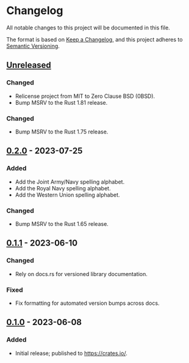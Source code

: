 # Changelog

All notable changes to this project will be documented in this file.

The format is based on [Keep a Changelog][1], and this project adheres to
[Semantic Versioning][2].

[1]: https://keepachangelog.com/en/1.1.0/
[2]: https://semver.org/spec/v2.0.0.html

<!-- next-header -->

## [Unreleased] <!-- release-date -->

### Changed

- Relicense project from MIT to Zero Clause BSD (0BSD).
- Bump MSRV to the Rust 1.81 release.

### Changed

- Bump MSRV to the Rust 1.75 release.

## [0.2.0] - 2023-07-25

### Added

- Add the Joint Army/Navy spelling alphabet.
- Add the Royal Navy spelling alphabet.
- Add the Western Union spelling alphabet.

### Changed

- Bump MSRV to the Rust 1.65 release.

## [0.1.1] - 2023-06-10

### Changed

- Rely on docs.rs for versioned library documentation.

### Fixed

- Fix formatting for automated version bumps across docs.

## [0.1.0] - 2023-06-08

### Added

- Initial release; published to https://crates.io/.

<!-- next-url -->

[Unreleased]:
  https://github.com/EarthmanMuons/spellout/compare/spellabet-v0.2.0...HEAD
[0.2.0]:
  https://github.com/EarthmanMuons/spellout/compare/spellabet-v0.1.1...spellabet-v0.2.0
[0.1.1]:
  https://github.com/EarthmanMuons/spellout/compare/spellabet-v0.1.0...spellabet-v0.1.1
[0.1.0]: https://github.com/EarthmanMuons/spellout/commits/spellabet-v0.1.0
